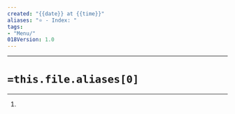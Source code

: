 ```yaml
---
created: "{{date}} at {{time}}"
aliases: "⭐ - Index: "
tags:
- "Menu/"
018Version: 1.0
---
```

---
# `=this.file.aliases[0]`
---
1. 

